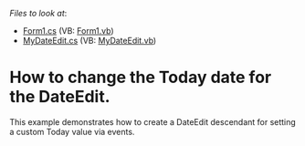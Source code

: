 <!-- default file list -->
*Files to look at*:

* [Form1.cs](./CS/CustomTodayExample/Form1.cs) (VB: [Form1.vb](./VB/CustomTodayExample/Form1.vb))
* [MyDateEdit.cs](./CS/CustomTodayExample/MyDateEdit.cs) (VB: [MyDateEdit.vb](./VB/CustomTodayExample/MyDateEdit.vb))
<!-- default file list end -->
# How to change the Today date for the DateEdit.


<p>This example demonstrates how to create a DateEdit descendant for setting a custom Today value via events.</p>

<br/>


